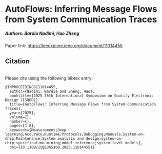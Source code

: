 # AutoFlows: Inferring Message Flows from System Communication Traces ##
##### Authors: Bardia Nadimi, Hao Zheng
Paper link: https://ieeexplore.ieee.org/document/11014455

## Citation

<br>
Please cite using the following bibtex entry:

```
@INPROCEEDINGS{11014455,
  author={Nadimi, Bardia and Zheng, Hao},
  booktitle={2025 26th International Symposium on Quality Electronic Design (ISQED)}, 
  title={AutoFlows: Inferring Message Flows from System Communication Traces}, 
  year={2025},
  volume={},
  number={},
  pages={1-8},
  keywords={Measurement;Deep learning;Accuracy;Runtime;Protocols;Debugging;Manuals;System-on-chip;Maintenance;System analysis and design;system-on-chip;specification mining;model inference;system-level models},
  doi={10.1109/ISQED65160.2025.11014455}}
```
